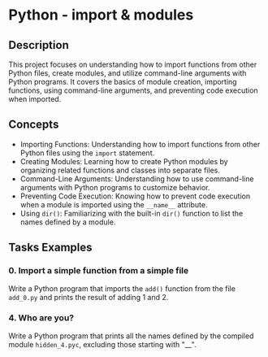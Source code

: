 # Python - import & modules

## Description
This project focuses on understanding how to import functions from other Python files, create modules, and utilize command-line arguments with Python programs. It covers the basics of module creation, importing functions, using command-line arguments, and preventing code execution when imported.

## Concepts
- Importing Functions: Understanding how to import functions from other Python files using the `import` statement.
- Creating Modules: Learning how to create Python modules by organizing related functions and classes into separate files.
- Command-Line Arguments: Understanding how to use command-line arguments with Python programs to customize behavior.
- Preventing Code Execution: Knowing how to prevent code execution when a module is imported using the `__name__` attribute.
- Using `dir()`: Familiarizing with the built-in `dir()` function to list the names defined by a module.

## Tasks Examples
### 0. Import a simple function from a simple file
Write a Python program that imports the `add()` function from the file `add_0.py` and prints the result of adding 1 and 2.

### 4. Who are you?
Write a Python program that prints all the names defined by the compiled module `hidden_4.pyc`, excluding those starting with "__".

